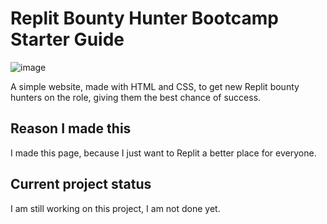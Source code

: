 # Replit Bounty Hunter Bootcamp Starter Guide

![image](https://github.com/WilliamFerns1/replit_bounty_hunter_bootcamp/assets/141557971/9aa28aa3-e2f4-4a70-970a-07666ffd6225)

A simple website, made with HTML and CSS, to get new Replit bounty hunters on the role, giving them the best chance of success.

## Reason I made this
I made this page, because I just want to Replit a better place for everyone. 

## Current project status
I am still working on this project, I am not done yet.
